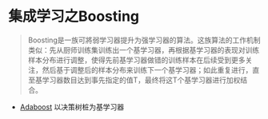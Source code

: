 # 集成学习之Boosting
> Boosting是一族可將弱学习器提升为强学习器的算法。这族算法的工作机制类似：先从厨师训练集训练出一个基学习器，再根据基学习器的表现对训练样本分布进行调整，使得先前基学习器做错的训练样本在后续受到更多关注，然后基于调整后的样本分布来训练下一个基学习器；如此重复进行，直至基学习器数目达到事先指定的值T，最终将这T个基学习器进行加权结合。

- [Adaboost](./adaboost.ipynb) 以决策树桩为基学习器
